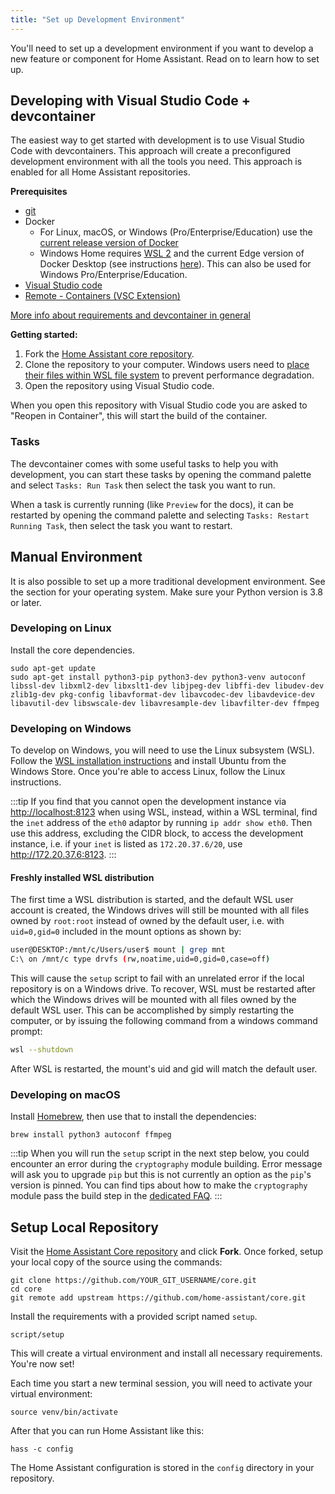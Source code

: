 ```yaml
---
title: "Set up Development Environment"
---
```


You'll need to set up a development environment if you want to develop a new feature or component for Home Assistant. Read on to learn how to set up.

## Developing with Visual Studio Code + devcontainer

The easiest way to get started with development is to use Visual Studio Code with devcontainers. This approach will create a preconfigured development environment with all the tools you need. This approach is enabled for all Home Assistant repositories.

**Prerequisites**

- [git](https://git-scm.com/book/en/v2/Getting-Started-Installing-Git)
- Docker
  -  For Linux, macOS, or Windows (Pro/Enterprise/Education) use the [current release version of Docker](https://docs.docker.com/install/)
  -   Windows Home requires [WSL 2](https://docs.microsoft.com/windows/wsl/install-win10#update-to-wsl-2) and the current Edge version of Docker Desktop (see instructions [here](https://docs.docker.com/docker-for-windows/wsl-tech-preview/)). This can also be used for Windows Pro/Enterprise/Education.
- [Visual Studio code](https://code.visualstudio.com/)
- [Remote - Containers (VSC Extension)][extension-link]

[More info about requirements and devcontainer in general](https://code.visualstudio.com/docs/remote/containers#_getting-started)

[extension-link]: https://marketplace.visualstudio.com/items?itemName=ms-vscode-remote.remote-containers

**Getting started:**

1. Fork the [Home Assistant core repository](https://github.com/home-assistant/core).
2. Clone the repository to your computer. Windows users need to [place their files within WSL file system](https://code.visualstudio.com/docs/remote/containers#_open-a-wsl-2-folder-in-a-container-on-windows) to prevent performance degradation.
3. Open the repository using Visual Studio code.

When you open this repository with Visual Studio code you are asked to "Reopen in Container", this will start the build of the container.

### Tasks

The devcontainer comes with some useful tasks to help you with development, you can start these tasks by opening the command palette and select `Tasks: Run Task` then select the task you want to run.

When a task is currently running (like `Preview` for the docs), it can be restarted by opening the command palette and selecting `Tasks: Restart Running Task`, then select the task you want to restart.

## Manual Environment

It is also possible to set up a more traditional development environment. See the section for your operating system. Make sure your Python version is 3.8 or later.

### Developing on Linux

Install the core dependencies.

```shell
sudo apt-get update
sudo apt-get install python3-pip python3-dev python3-venv autoconf libssl-dev libxml2-dev libxslt1-dev libjpeg-dev libffi-dev libudev-dev zlib1g-dev pkg-config libavformat-dev libavcodec-dev libavdevice-dev libavutil-dev libswscale-dev libavresample-dev libavfilter-dev ffmpeg
```

### Developing on Windows

To develop on Windows, you will need to use the Linux subsystem (WSL). Follow the [WSL installation instructions](https://docs.microsoft.com/windows/wsl/install-win10) and install Ubuntu from the Windows Store. Once you're able to access Linux, follow the Linux instructions.

:::tip
If you find that you cannot open the development instance via <http://localhost:8123> when using WSL, instead, within a WSL terminal, find the `inet` address of the `eth0` adaptor by running `ip addr show eth0`. Then use this address, excluding the CIDR block, to access the development instance, i.e. if your `inet` is listed as `172.20.37.6/20`, use <http://172.20.37.6:8123>.
:::

#### Freshly installed WSL distribution

The first time a WSL distribution is started, and the default WSL user account is created, the Windows drives will still be mounted with all files owned by `root:root` instead of owned by the default user, i.e. with `uid=0,gid=0` included in the mount options as shown by:

```bash
user@DESKTOP:/mnt/c/Users/user$ mount | grep mnt
C:\ on /mnt/c type drvfs (rw,noatime,uid=0,gid=0,case=off)
```

This will cause the `setup` script to fail with an unrelated error if the local repository is on a Windows drive. To recover, WSL must be restarted after which the Windows drives will be mounted with all files owned by the default WSL user. This can be accomplished by simply restarting the computer, or by issuing the following command from a windows command prompt:

```bash
wsl --shutdown
```

After WSL is restarted, the mount's uid and gid will match the default user.

### Developing on macOS

Install [Homebrew](https://brew.sh/), then use that to install the dependencies:

```shell
brew install python3 autoconf ffmpeg
```

:::tip
When you will run the `setup` script in the next step below, you could encounter an error during the `cryptography` module building.
Error message will ask you to upgrade `pip` but this is not currently an option as the `pip`'s version is pinned.
You can find tips about how to make the `cryptography` module pass the build step in the [dedicated FAQ](https://cryptography.io/en/latest/installation/#building-cryptography-on-macos).
:::

## Setup Local Repository

Visit the [Home Assistant Core repository](https://github.com/home-assistant/core) and click **Fork**.
Once forked, setup your local copy of the source using the commands:

```shell
git clone https://github.com/YOUR_GIT_USERNAME/core.git
cd core
git remote add upstream https://github.com/home-assistant/core.git
```

Install the requirements with a provided script named `setup`.

```shell
script/setup
```

This will create a virtual environment and install all necessary requirements. You're now set! 

Each time you start a new terminal session, you will need to activate your virtual environment:

```shell
source venv/bin/activate
```

After that you can run Home Assistant like this:

```shell
hass -c config
```

The Home Assistant configuration is stored in the `config` directory in your repository.
